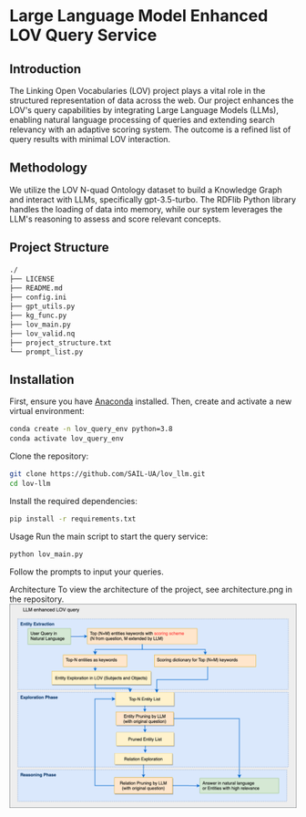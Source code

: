 # Large Language Model Enhanced LOV Query Service

## Introduction

The Linking Open Vocabularies (LOV) project plays a vital role in the structured representation of data across the web. Our project enhances the LOV's query capabilities by integrating Large Language Models (LLMs), enabling natural language processing of queries and extending search relevancy with an adaptive scoring system. The outcome is a refined list of query results with minimal LOV interaction.

## Methodology

We utilize the LOV N-quad Ontology dataset to build a Knowledge Graph and interact with LLMs, specifically gpt-3.5-turbo. The RDFlib Python library handles the loading of data into memory, while our system leverages the LLM's reasoning to assess and score relevant concepts.

## Project Structure
```
./
├── LICENSE
├── README.md
├── config.ini
├── gpt_utils.py
├── kg_func.py
├── lov_main.py
├── lov_valid.nq
├── project_structure.txt
└── prompt_list.py
```

## Installation

First, ensure you have [Anaconda](https://www.anaconda.com/products/distribution) installed. Then, create and activate a new virtual environment:


```bash
conda create -n lov_query_env python=3.8
conda activate lov_query_env
```

Clone the repository:
```bash
git clone https://github.com/SAIL-UA/lov_llm.git
cd lov-llm
```

Install the required dependencies:

```bash
pip install -r requirements.txt
```

Usage
Run the main script to start the query service:

```bash
python lov_main.py
```
Follow the prompts to input your queries.

Architecture
To view the architecture of the project, see architecture.png in the repository.
![Architecture Diagram](doc/LOV_LLM.drawio.png "Architecture Diagram")

